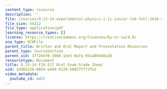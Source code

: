 ```yaml
---
content_type: resource
description: ''
file: /courses/8-13-14-experimental-physics-i-ii-junior-lab-fall-2016-spring-2017/1dd662260854b440912958027ff73fe2_MIT8_13-14F16_oral-evaluation.pdf
file_size: 54212
file_type: application/pdf
learning_resource_types: []
license: https://creativecommons.org/licenses/by-nc-sa/4.0/
ocw_type: OCWFile
parent_title: Written and Oral Report and Presentation Resources
parent_type: CourseSection
parent_uid: 37724ef0-39b0-1ee5-0afa-95aa804d8a20
resourcetype: Document
title: 8.13-14 F16-S17 Oral Exam Grade Sheet
uid: 1dd66226-0854-b440-9129-58027ff73fe2
video_metadata:
  youtube_id: null
---
```

